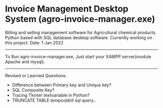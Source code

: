 # Invoice Management Desktop System (agro-invoice-manager.exe)
Billing and selling management software for Agricultural chemical products. Python based with SQL database desktop software. Currently working on this project. Date: 1 Jan 2022

---------------------------------------------------------------------------------------------

To Run agro-invoice-manager.exe, Just start your XAMPP server(module Apache and mysql).

---------------------------------------------------------------------------------------------
Revised or Learned Questions:

* Difference between Primary key and Unique key?
* SQL Composite Key?
* Tracing Tkinter textvariable in Python?
* TRUNCATE TABLE tempsubbill sql query..

